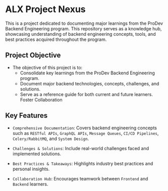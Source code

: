 # ALX Project Nexus

This is a project dedicated to documenting major learnings from the ProDev Backend Engineering program. This repository serves as a knowledge hub, showcasing understanding of backend engineering concepts, tools, and best practices acquired throughout the program.

## Project Objective

- The objective of this project is to:
  - Consolidate key learnings from the ProDev Backend Engineering program.
  - Document major backend technologies, concepts, challenges, and solutions.
  - Serve as a reference guide for both current and future learners. Foster Collaboration

## Key Features

- `Comprehensive Documentation`: Covers backend engineering concepts such as `RESTful APIs`, `GraphQL APIs`, `Message Queues`, `CI/CD Pipelines`, `Celery/RabbitMQ`, and `System Design`.

- `Challenges & Solutions`: Include real-world challenges faced and implemented solutions.

- `Best Practices & Takeaways`: Highlights industry best practices and personal insights.

- `Collaboration Hub`: Encourages teamwork between `Frontend` and `Backend` learners.

